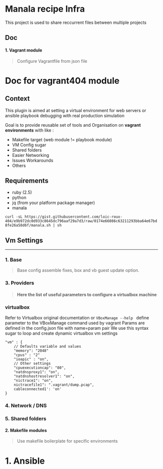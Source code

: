 # Manala recipe Infra

This project is used to share reccurrent files between multiple projects

## Doc

#### 1. Vagrant module
> Configure Vagrantfile from json file
# Doc for vagrant404 module

## Context 

This plugin is aimed at setting a virtual environment for
web servers or ansible playbook debugging with real production simulation

Goal is to provide reusable set of tools and Organisation on **vagrant environments** with like :
- Makefile target (web module != playbook module)
- VM Config sugar
- Shared folders
- Easier Networking
- Issues Workarounds
- Others

## Requirements

- ruby (2.5)
- python
- jq (from your platform package manager)
- manala

`curl -sL https://gist.githubusercontent.com/loic-roux-404/e9b972dc0d933c8645dc796aaf29a7d3/raw/0174e66086c63211293bba64e67bd8fe26a58d6f/manala.sh | sh`

## Vm Settings
---
### 1. Base
> Base config assemble fixes, box and vb guest update option.

### 3. Providers
>#### Here the list of useful parameters to configure a virtualbox machine

### virtualbox

Refer to Virtualbox original documentation or `VBoxManage --help `
define parameter to the VBoxManage command used by vagrant
Params are defined in the config.json file with name=param pair
We use this syntax sugar to loop and create dynamic virtualbox vm settings

```
"vm" : {
    // Defaults variable and values
    "memory": "2048"
    "cpus" : "2"
    "ioapic" : "on",
    // Other settings
    "cpuexecutioncap": "80",
    "natdnsproxy1": "on",
    "natdnshostresolver1": "on",
    "nictrace1": "on",
    nictracefile1": ".vagrant/dump.pcap",
    cableconnected1': 'on'
}
```

### 4. Network / DNS

### 5. Shared folders

#### 2. Makefile modules
> Use makefile boilerplate for specific environments

# 1. Ansible